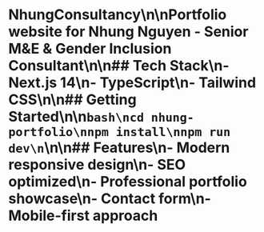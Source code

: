# NhungConsultancy\n\nPortfolio website for Nhung Nguyen - Senior M&E & Gender Inclusion Consultant\n\n## Tech Stack\n- Next.js 14\n- TypeScript\n- Tailwind CSS\n\n## Getting Started\n\n```bash\ncd nhung-portfolio\nnpm install\nnpm run dev\n```\n\n## Features\n- Modern responsive design\n- SEO optimized\n- Professional portfolio showcase\n- Contact form\n- Mobile-first approach
